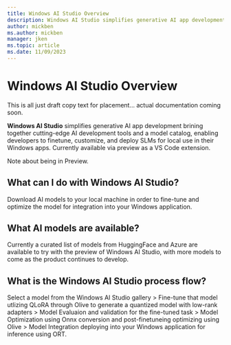 ```yaml
---
title: Windows AI Studio Overview
description: Windows AI Studio simplifies generative AI app development brining together cutting-edge AI development tools and a model catalog, enabling developers to finetune, customize, and deploy SLMs for local use in their Windows apps. Currently available via preview as a VS Code extension.
author: mickben 
ms.author: mickben 
manager: jken
ms.topic: article
ms.date: 11/09/2023
---
```


# Windows AI Studio Overview

This is all just draft copy text for placement... actual documentation coming soon.

**Windows AI Studio** simplifies generative AI app development brining together cutting-edge AI development tools and a model catalog, enabling developers to finetune, customize, and deploy SLMs for local use in their Windows apps. Currently available via preview as a VS Code extension.

Note about being in Preview.

## What can I do with Windows AI Studio?

Download AI models to your local machine in order to fine-tune and optimize the model for integration into your Windows application.

## What AI models are available?

Currently a curated list of models from HuggingFace and Azure are available to try with the preview of Windows AI Studio, with more models to come as the product continues to develop.

## What is the Windows AI Studio process flow?

Select a model from the Windows AI Studio gallery > Fine-tune that model utlizing QLoRA through Olive to generate a quantized model with low-rank adapters > Model Evaluaion and validation for the fine-tuned task > Model Optimization using Onnx conversion and post-finetuneing optimizing using Olive > Model Integration deploying into your Windows application for inference using ORT.
